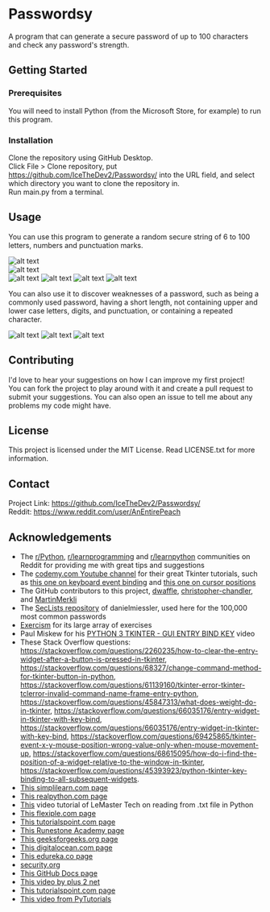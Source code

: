 # Passwordsy
A program that can generate a secure password of up to 100 characters and check any password's strength. 

## Getting Started
### Prerequisites
You will need to install Python (from the Microsoft Store, for example) to run this program.

### Installation
Clone the repository using GitHub Desktop.  
Click File > Clone repository, put https://github.com/IceTheDev2/Passwordsy/ into the URL field, and select which directory you want to clone the repository in.  
Run main.py from a terminal.

## Usage
You can use this program to generate a random secure string of 6 to 100 letters, numbers and punctuation marks.

![alt text](https://github.com/IceTheDev2/Passwordsy/blob/main/password_generator/screenshots/1.PNG)  
![alt text](https://github.com/IceTheDev2/Passwordsy/blob/main/password_generator/screenshots/2.PNG)  
![alt text](https://github.com/IceTheDev2/Passwordsy/blob/main/password_generator/screenshots/3.PNG)
![alt text](https://github.com/IceTheDev2/Passwordsy/blob/main/password_generator/screenshots/4.PNG)
![alt text](https://github.com/IceTheDev2/Passwordsy/blob/main/password_generator/screenshots/5.PNG)
![alt text](https://github.com/IceTheDev2/Passwordsy/blob/main/password_generator/screenshots/6.PNG)

You can also use it to discover weaknesses of a password, such as being a commonly used password, having a short length, not containing upper and lower case letters, digits, and punctuation, or containing a repeated character.

![alt text](https://github.com/IceTheDev2/Passwordsy/blob/main/password_generator/screenshots/7.PNG)
![alt text](https://github.com/IceTheDev2/Passwordsy/blob/main/password_generator/screenshots/8.PNG)
![alt text](https://github.com/IceTheDev2/Passwordsy/blob/main/password_generator/screenshots/9.PNG)

## Contributing
I'd love to hear your suggestions on how I can improve my first project!  
You can fork the project to play around with it and create a pull request to submit your suggestions. You can also open an issue to tell me about any problems my code might have.

## License
This project is licensed under the MIT License. Read LICENSE.txt for more information.

## Contact
Project Link: https://github.com/IceTheDev2/Passwordsy/  
Reddit: https://www.reddit.com/user/AnEntirePeach

## Acknowledgements
* The [r/Python](https://www.reddit.com/r/Python/), [r/learnprogramming](https://www.reddit.com/r/learnprogramming/) and [r/learnpython](https://www.reddit.com/r/learnpython/) communities on Reddit for providing me with great tips and suggestions
* The [codemy.com Youtube channel](https://www.youtube.com/@Codemycom) for their great Tkinter tutorials, such as [this one on keyboard event binding](https://youtu.be/GLnNPjL1U2g) and [this one on cursor positions](https://youtu.be/Z4zePg2M5H8)
* The GitHub contributors to this project, [dwaffle](https://github.com/dwaffle), [christopher-chandler](https://trello.com/c/f72vJsYk/50-https-githubcom-christopher-chandler), and [MartinMerkli](https://github.com/MartinMerkli)
* The [SecLists repository](https://github.com/danielmiessler/SecLists) of danielmiessler, used here for the 100,000 most common passwords
* [Exercism](https://exercism.org/) for its large array of exercises
* Paul Miskew for his [PYTHON 3 TKINTER - GUI ENTRY BIND KEY](https://youtu.be/JThKYGapGzU) video
* These Stack Overflow questions: https://stackoverflow.com/questions/2260235/how-to-clear-the-entry-widget-after-a-button-is-pressed-in-tkinter, https://stackoverflow.com/questions/68327/change-command-method-for-tkinter-button-in-python, https://stackoverflow.com/questions/61139160/tkinter-error-tkinter-tclerror-invalid-command-name-frame-entry-python, https://stackoverflow.com/questions/45847313/what-does-weight-do-in-tkinter, https://stackoverflow.com/questions/66035176/entry-widget-in-tkinter-with-key-bind, https://stackoverflow.com/questions/66035176/entry-widget-in-tkinter-with-key-bind, https://stackoverflow.com/questions/69425865/tkinter-event-x-y-mouse-position-wrong-value-only-when-mouse-movement-up, https://stackoverflow.com/questions/68615095/how-do-i-find-the-position-of-a-widget-relative-to-the-window-in-tkinter, https://stackoverflow.com/questions/45393923/python-tkinter-key-binding-to-all-subsequent-widgets.
* [This simplilearn.com page](https://www.simplilearn.com/tutorials/python-tutorial/python-typeof-function)
* [This realpython.com page](https://realpython.com/documenting-python-code/#documenting-your-python-code-base-using-docstrings)
* [This](https://www.youtube.com/watch?v=DCaKj3eIrro) video tutorial of LeMaster Tech on reading from .txt file in Python
* [This flexiple.com page](https://flexiple.com/python/python-list-contains/)
* [This tutorialspoint.com page](https://www.tutorialspoint.com/how-to-delete-tkinter-widgets-from-a-window#:~:text=We%20can%20delete%20widgets%20from,defining%20a%20function%20for%20it.)
* [This Runestone Academy page](https://runestone.academy/ns/books/published/fopp/SimplePythonData/UpdatingVariables.html#:~:text=In%20Python%20%2B%3D%20is%20used,or%20x%20%3D%20x%20%2B%201%20.)
* [This geeksforgeeks.org page](https://www.geeksforgeeks.org/append-extend-python/#:~:text=What%20is%20Append%20in%20Python,the%20end%20of%20a%20list.)
* [This digitalocean.com page](https://www.digitalocean.com/community/tutorials/how-to-use-break-continue-and-pass-statements-when-working-with-loops-in-python-3)
* [This edureka.co page](https://www.edureka.co/community/33869/how-to-use-not-equal-operator-in-python#:~:text=You%20can%20use%20%22!%3D,are%20not%20equal%2C%20otherwise%20false%20.)
* [security.org](https://www.security.org/how-secure-is-my-password/)
* [This GitHub Docs page](https://docs.github.com/en/pull-requests/collaborating-with-pull-requests/reviewing-changes-in-pull-requests/approving-a-pull-request-with-required-reviews)
* [This video by plus 2 net](https://youtu.be/mSpLnnXeiIc)
* [This tutorialspoint.com page](https://www.tutorialspoint.com/how-can-i-identify-when-a-button-is-released-in-tkinter)
* [This video from PyTutorials](https://youtu.be/DTnz8wA6wpw)
